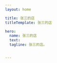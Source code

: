 ```yaml
---
layout: home

title: 张三的店
titleTemplate: 张三的店

hero:
  name: 张三的店
  text: 
  tagline: 张三的店。


---
```


